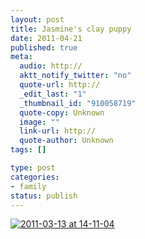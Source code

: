 ```yaml
--- 
layout: post
title: Jasmine's clay puppy
date: 2011-04-21
published: true
meta: 
  audio: http://
  aktt_notify_twitter: "no"
  quote-url: http://
  _edit_last: "1"
  _thumbnail_id: "910058719"
  quote-copy: Unknown
  image: ""
  link-url: http://
  quote-author: Unknown
tags: []

type: post
categories: 
- family
status: publish
---
```



[![](http://media.eick.us/2011/04/2011-03-13-at-14-11-04-500x281.jpg "2011-03-13 at 14-11-04")](http://media.eick.us/2011/04/2011-03-13-at-14-11-04.jpg)
